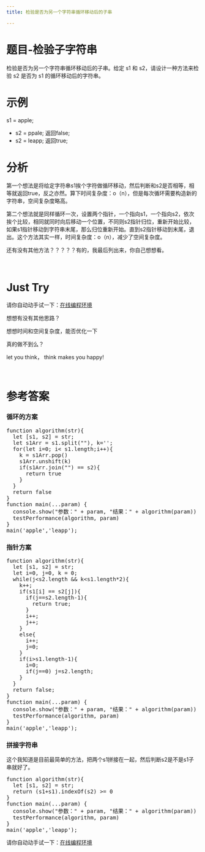 ```yaml
---
title: 检验是否为另一个字符串循环移动后的子串

---
```

# 题目-检验子字符串

检验是否为另一个字符串循环移动后的子串。给定 s1 和 s2，请设计一种方法来检验 s2 是否为 s1 的循环移动后的字符串。

# 示例

s1 = apple;

* s2 = ppale; 返回false;
* s2 = leapp; 返回true;

# 分析

第一个想法是将给定字符串s1挨个字符做循环移动，然后判断和s2是否相等，相等就返回true，反之亦然。算下时间复杂度：o（n），但是每次循环需要构造新的字符串，空间复杂度略高。

第二个想法就是同样循环一次，设置两个指针，一个指向s1，一个指向s2，依次挨个比较，相同就同时向后移动一个位置，不同则s2指针归位，重新开始比较，如果s1指针移动到字符串末尾，那么归位重新开始。直到s2指针移动到末尾，退出。这个方法其实一样，时间复杂度：o（n），减少了空间复杂度。

还有没有其他方法？？？？？有的，我最后列出来，你自己想想看。

&nbsp;

# Just Try

请你自动动手试一下：[在线编程环境][1]

想想有没有其他思路？

想想时间和空间复杂度，能否优化一下

真的做不到么？

let you think， think makes you happy!

&nbsp;

# 参考答案

### 循环的方案

<pre class="EnlighterJSRAW" data-enlighter-language="null">function algorithm(str){
  let [s1, s2] = str;
  let s1Arr = s1.split(""), k='';
  for(let i=0; i&lt; s1.length;i++){
    k = s1Arr.pop()
    s1Arr.unshift(k)
    if(s1Arr.join("") == s2){
      return true
    }
  }
  return false
}
function main(...param) {
  console.show("参数：" + param, "结果：" + algorithm(param))
  testPerformance(algorithm, param)
}
main('apple','leapp');</pre>

### 指针方案

<pre class="EnlighterJSRAW" data-enlighter-language="null">function algorithm(str){
  let [s1, s2] = str;
  let i=0, j=0, k = 0;
  while(j&lt;s2.length && k&lt;s1.length*2){
    k++;
    if(s1[i] == s2[j]){
      if(j==s2.length-1){
        return true;
      }
      i++;
      j++;
    }
    else{
      i++;
      j=0;
    }
    if(i&gt;s1.length-1){
      i=0;
      if(j==0) j=s2.length;
    }
  }
  return false;
}
function main(...param) {
  console.show("参数：" + param, "结果：" + algorithm(param))
  testPerformance(algorithm, param)
}
main('apple','leapp');</pre>

### 拼接字符串

这个我知道是目前最简单的方法，把两个s1拼接在一起，然后判断s2是不是s1子串就好了。

<pre class="EnlighterJSRAW" data-enlighter-language="null">function algorithm(str){
  let [s1, s2] = str;
  return (s1+s1).indexOf(s2) &gt;= 0
}
function main(...param) {
  console.show("参数：" + param, "结果：" + algorithm(param))
  testPerformance(algorithm, param)
}
main('apple','leapp');</pre>

请你自动动手试一下：[在线编程环境][2]

 [1]: https://www.f2e123.com/code?code=algorithm&pid=4239
 [2]: https://www.f2e123.com/code?pid=4239
